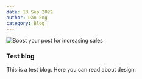 ```yaml
---
date: 13 Sep 2022
author: Dan Eng
category: Blog
---
```


![Boost your post for increasing sales](/images/blog/2.jpg)

### Test blog

This is a test blog. Here you can read about design.